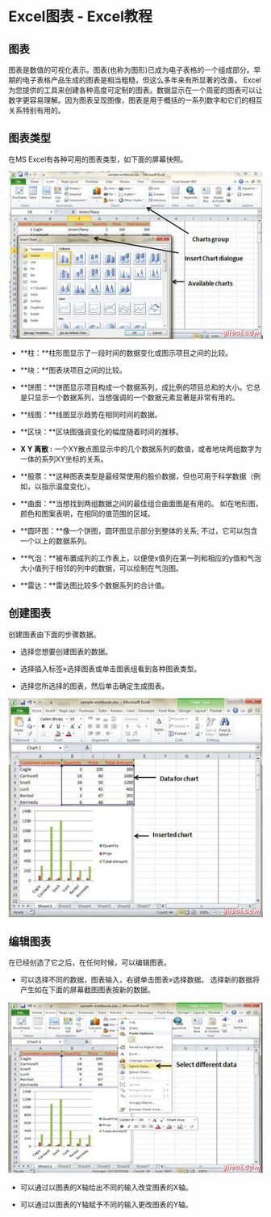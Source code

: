 # Excel图表 - Excel教程

## 图表

图表是数值的可视化表示。图表(也称为图形)已成为电子表格的一个组成部分。早期的电子表格产品生成的图表是相当粗糙，但这么多年来有所显著的改善。 Excel为您提供的工具来创建各种高度可定制的图表。数据显示在一个周密的图表可以让数字更容易理解。因为图表呈现图像，图表是用于概括的一系列数字和它们的相互关系特别有用的。

## 图表类型

在MS Excel有各种可用的图表类型，如下面的屏幕快照。

![Charts](../img/110235L00-0.jpg)

*   **柱：**柱形图显示了一段时间的数据变化或图示项目之间的比较。

*   **块：**图表块项目之间的比较。

*   **饼图：**饼图显示项目构成一个数据系列，成比例的项目总和的大小。它总是只显示一个数据系列，当想强调的一个数据元素显著是非常有用的。

*   **线图：**线图显示趋势在相同时间的数据。

*   **区块：**区块图强调变化的幅度随着时间的推移。

*   **X Y 离散 :** 一个XY散点图显示中的几个数据系列的数值，或者地块两组数字为一体的系列XY坐标的关系。

*   **股票：**这种图表类型是最经常使用的股价数据，但也可用于科学数据（例如，以指示温度变化）。

*   **曲面：**当想找到两组数据之间的最佳组合曲面图是有用的。 如在地形图，颜色和图案表明，在相同的值范围的区域。

*   **圆环图：**像一个饼图，圆环图显示部分到整体的关系; 不过，它可以包含一个以上的数据系列。

*   **气泡：**被布置成列的工作表上，以便使x值列在第一列和相应的y值和气泡大小值列于相邻的列中的数据，可以绘制在气泡图。

*   **雷达：**雷达图比较多个数据系列的合计值。

## 创建图表

创建图表由下面的步骤数据。

*   选择您想要创建图表的数据。

*   选择插入标签»选择图表或单击图表组看到各种图表类型。

*   选择您所选择的图表，然后单击确定生成图表。

![inserted Chart](../img/1102351437-1.jpg)

## 编辑图表

在已经创造了它之后，在任何时候，可以编辑图表。

*   可以选择不同的数据，图表输入，右键单击图表»选择数据。 选择新的数据将产生如在下面的屏幕截图图表按新的数据。

![Select different data](../img/110235EE-2.jpg)

*   可以通过以图表的X轴给出不同的输入改变图表的X轴。

*   可以通过以图表的Y轴赋予不同的输入更改图表的Y轴。

